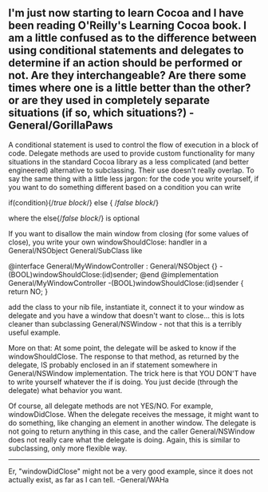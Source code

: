 I'm just now starting to learn Cocoa and I have been reading O'Reilly's Learning Cocoa book.  I am a little confused as to the difference between using conditional statements and delegates to determine if an action should be performed or not.  Are they interchangeable? Are there some times where one is a little better than the other? or are they used in completely separate situations (if so, which situations?)
-General/GorillaPaws
----

A conditional statement is used to control the flow of execution in a block of code.  Delegate methods are used to provide custom functionality for many situations in the standard Cocoa library as a less complicated (and better engineered) alternative to subclassing.  Their use doesn't really overlap.  To say the same thing with a little less jargon: for the code you write yourself, if you want to do something different based on a condition you can write

if(condition){/*true block*/} else { /*false block*/}

where the else{/*false block*/} is optional

If you want to disallow the main window from closing (for some values of close), you write your own windowShouldClose: handler in a General/NSObject General/SubClass like
    
@interface General/MyWindowController : General/NSObject
{}
-(BOOL)windowShouldClose:(id)sender;
@end
@implementation General/MyWindowController
-(BOOL)windowShouldClose:(id)sender
{
    return NO;
}

add the class to your nib file, instantiate it, connect it to your window as delegate and you have a window that doesn't want to close... this is lots cleaner than subclassing General/NSWindow - not that this is a terribly useful example.


More on that:
At some point, the delegate will be asked to know if the windowShouldClose. The response to that method, as returned by the delegate, IS probably enclosed in an if statement somewhere in General/NSWindow implementation. The trick here is that YOU DON'T have to write yourself whatever the if is doing. You just decide (through the delegate) what behavior you want.

Of course, all delegate methods are not YES/NO. For example, windowDidClose. When the delegate receives the message, it might want to do something, like changing an element in another window. The delegate is not going to return anything in this case, and the caller General/NSWindow does not really care what the delegate is doing. Again, this is similar to subclassing, only more flexible way.

----

Er, "windowDidClose" might not be a very good example, since it does not actually exist, as far as I can tell. -General/WAHa